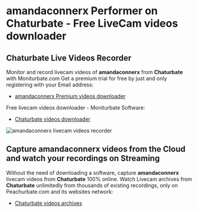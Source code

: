 # amandaconnerx Performer on Chaturbate - Free LiveCam videos downloader

## Chaturbate Live Videos Recorder

Monitor and record livecam videos of **amandaconnerx** from **Chaturbate** with Moniturbate.com
Get a premium trial for free by just and only registering with your Email address:
* [amandaconnerx Premium videos downloader](https://moniturbate.com/request-demo-licence-key.html)

Free livecam videos downloader - Moniturbate Software:
* [Chaturbate videos downloader](https://moniturbate.com/moniturbate-download-software.html)

![amandaconnerx livecam videos recorder](https://peachurnet.com/templates/moniturbate-software.png)


## Capture amandaconnerx videos from the Cloud and watch your recordings on Streaming

Without the need of downloading a software, capture **amandaconnerx** livecam videos from **Chaturbate** 100% online.
Watch Livecam archives from **Chaturbate** unlimitedly from thousands of existing recordings, only on Peachurbate.com and its websites network:
* [Chaturbate videos archives](https://peachurnet.com/)